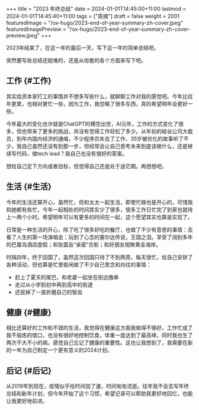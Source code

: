 +++
title = "2023 年终总结"
date = 2024-01-01T14:45:00+11:00
lastmod = 2024-01-01T14:45:40+11:00
tags = ["周摘"]
draft = false
weight = 2001
featuredImage = "/ox-hugo/2023-end-of-year-summary-zh-cover.jpeg"
featuredImagePreview = "/ox-hugo/2023-end-of-year-summary-zh-cover-preview.jpeg"
+++

2023年结束了，在这一年的最后一天，写下这一年的简单总结吧。

<!--more-->

突然要写些总结还挺难的，还是从俗套的各个方面来写下吧。


## 工作 {#工作}

其实给资本家打工的事情并不想多写些什么，就聊聊工作对我的感觉吧。今年比往年更累，也相对更忙一些，因为工作，我忽略了很多东西，真的希望明年会更好一些。

今年最大的变化也许就是ChatGPT的横空出世，AI元年，工作的方式变化了很多，但也带来了更多的挑战，并没有觉得工作轻松了多少。从年初的硅谷公司大裁员，到年内国内经济的通缩，不少程序员失去了工作，35岁被优化的故事听了不少，我自己虽然还没有到那一步，但经常会让自己思考未来到底该做什么，还是继续写代码，做tech lead？我自己也没有很好的答案。

想给自己定下方向或者目标，但觉得自己还是处于迷茫期。再想想吧。


## 生活 {#生活}

今年的生活还算开心，虽然忙，但和太太一起生活，即使忙碌也是开心的，可惜我和她都有些忙，今年一起相处的时间其实少了很多，很多工作日忙完了到家也就待上一两个小时。希望明年可以有更多的时间在一起，这个愿望其实也算是实现了。

日常是一种生活的开心，除了吃了很多好吃的餐厅，也做了不少有意思的事情：去看了人生的第一场演唱会；玩到了心念的塞尔达传说，王国之泪。享受了阔别多年的巴厘岛酒店度假；和张震岳“亲密”合影；和好朋友相聚黄金海岸。

时隔四年，终于回国了，虽然这次回国只待了不到两周，每天很忙，给自己安排了各种活动，但也算是忙里偷闲做了不少自己思念和向往的事情：

-   赶上了夏天的尾巴，和老婆一起坐在街边撸串
-   走过从小学到初中再到高中的街道
-   还拔掉了一直折磨自己的智齿


## 健康 {#健康}

相比还算好的工作和不错的生活，我觉得在健康这方面我做得不够好。工作忙成了我不锻炼的借口，也没有很好地控制饮食，体重一度达到了最高峰，同时我也生了两次不大不小的病。感觉自己忘记了健康的重要性。这也让我想到了，我需要在新的一年为自己制定一个更有意义的2024计划。


## 后记 {#后记}

从2019年到现在，疫情似乎给时间加了速，时间匆匆流逝。往年我不会去写年终总结和新年计划，但今年开始了这个习惯，希望记录可以帮助我更好地回忆，也能让我更好地前进。
